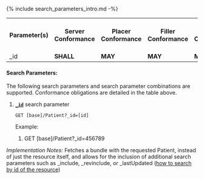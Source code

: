 {% include search_parameters_intro.md -%}
<table class="list" width="100%">
  <tbody>
    <tr>
      <th>Parameter(s)</th>
      <th>Server Conformance </th>
      <th>Placer Conformance </th>
      <th>Filler Conformance </th>
      <th>Patient Conformance </th>
      <th>Type(s)</th>
      <th>Requirements (when used alone or in combination)</th>
    </tr>
    <tr>
      <td>_id</td>
      <td><b>SHALL</b></td>
      <td><b>MAY</b></td>
      <td><b>MAY</b></td>
      <td><b>MAY</b></td>
      <td><code>token</code></td>
      <td></td>
    </tr>
  </tbody>
</table>

#### Search Parameters:

The following search parameters and search parameter combinations are supported. Conformance obligations are detailed in the table above.

1. **[`_id`](https://hl7.org/fhir/R4/patient.html#search)** search parameter

    `GET [base]/Patient?_id=[id]`

    Example:
    
      1. GET [base]/Patient?_id=456789

  *Implementation Notes:* Fetches a bundle with the requested Patient, instead of just the resource itself, and allows for the inclusion of additional search parameters such as _include, _revinclude, or _lastUpdated ([how to search by id of the resource](https://hl7.org/fhir/r4/search.html#id))
